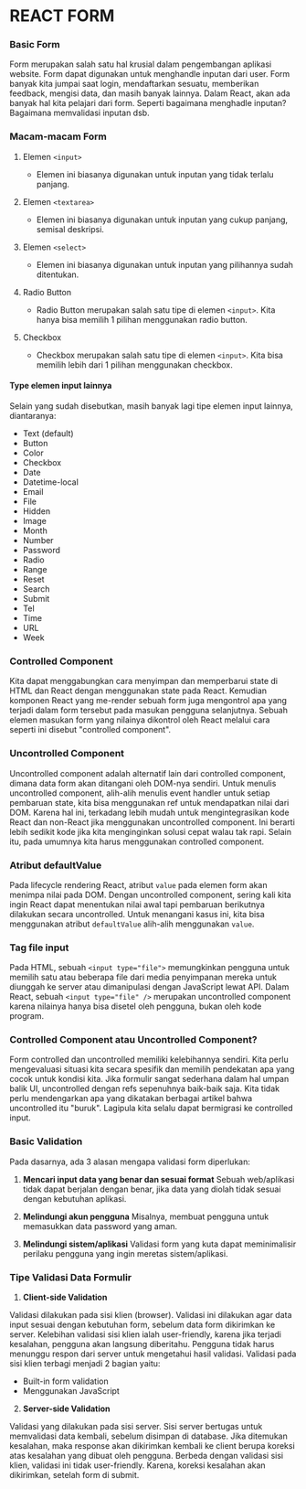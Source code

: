 # REACT FORM

### Basic Form

Form merupakan salah satu hal krusial dalam pengembangan aplikasi website. Form dapat digunakan untuk menghandle inputan dari user. Form banyak kita jumpai saat login, mendaftarkan sesuatu, memberikan feedback, mengisi data, dan masih banyak lainnya. Dalam React, akan ada banyak hal kita pelajari dari form. Seperti bagaimana menghadle inputan? Bagaimana memvalidasi inputan dsb.

### Macam-macam Form

1. Elemen `<input>`

   - Elemen ini biasanya digunakan untuk inputan yang tidak terlalu panjang.

2. Elemen `<textarea>`

   - Elemen ini biasanya digunakan untuk inputan yang cukup panjang, semisal deskripsi.

3. Elemen `<select>`

   - Elemen ini biasanya digunakan untuk inputan yang pilihannya sudah ditentukan.

4. Radio Button

   - Radio Button merupakan salah satu tipe di elemen `<input>`. Kita hanya bisa memilih 1 pilihan menggunakan radio button.

5. Checkbox
   - Checkbox merupakan salah satu tipe di elemen `<input>`. Kita bisa memilih lebih dari 1 pilihan menggunakan checkbox.

#### Type elemen input lainnya

Selain yang sudah disebutkan, masih banyak lagi tipe elemen input lainnya, diantaranya:

- Text (default)
- Button
- Color
- Checkbox
- Date
- Datetime-local
- Email
- File
- Hidden
- Image
- Month
- Number
- Password
- Radio
- Range
- Reset
- Search
- Submit
- Tel
- Time
- URL
- Week

### Controlled Component

Kita dapat menggabungkan cara menyimpan dan memperbarui state di HTML dan React dengan menggunakan state pada React. Kemudian komponen React yang me-render sebuah form juga mengontrol apa yang terjadi dalam form tersebut pada masukan pengguna selanjutnya. Sebuah elemen masukan form yang nilainya dikontrol oleh React melalui cara seperti ini disebut "controlled component".

### Uncontrolled Component

Uncontrolled component adalah alternatif lain dari controlled component, dimana data form akan ditangani oleh DOM-nya sendiri. Untuk menulis uncontrolled component, alih-alih menulis event handler untuk setiap pembaruan state, kita bisa menggunakan ref untuk mendapatkan nilai dari DOM. Karena hal ini, terkadang lebih mudah untuk mengintegrasikan kode React dan non-React jika menggunakan uncontrolled component. Ini berarti lebih sedikit kode jika kita menginginkan solusi cepat walau tak rapi. Selain itu, pada umumnya kita harus menggunakan controlled component.

### Atribut defaultValue

Pada lifecycle rendering React, atribut `value` pada elemen form akan menimpa nilai pada DOM. Dengan uncontrolled component, sering kali kita ingin React dapat menentukan nilai awal tapi pembaruan berikutnya dilakukan secara uncontrolled. Untuk menangani kasus ini, kita bisa menggunakan atribut `defaultValue` alih-alih menggunakan `value`.

### Tag file input

Pada HTML, sebuah `<input type="file">` memungkinkan pengguna untuk memilih satu atau beberapa file dari media penyimpanan mereka untuk diunggah ke server atau dimanipulasi dengan JavaScript lewat API. Dalam React, sebuah `<input type="file" />` merupakan uncontrolled component karena nilainya hanya bisa disetel oleh pengguna, bukan oleh kode program.

### Controlled Component atau Uncontrolled Component?

Form controlled dan uncontrolled memiliki kelebihannya sendiri. Kita perlu mengevaluasi situasi kita secara spesifik dan memilih pendekatan apa yang cocok untuk kondisi kita. Jika formulir sangat sederhana dalam hal umpan balik UI, uncontrolled dengan refs sepenuhnya baik-baik saja. Kita tidak perlu mendengarkan apa yang dikatakan berbagai artikel bahwa uncontrolled itu "buruk". Lagipula kita selalu dapat bermigrasi ke controlled input.

### Basic Validation

Pada dasarnya, ada 3 alasan mengapa validasi form diperlukan:

1. **Mencari input data yang benar dan sesuai format**
   Sebuah web/aplikasi tidak dapat berjalan dengan benar, jika data yang diolah tidak sesuai dengan kebutuhan aplikasi.

2. **Melindungi akun pengguna**
   Misalnya, membuat pengguna untuk memasukkan data password yang aman.

3. **Melindungi sistem/aplikasi**
   Validasi form yang kuta dapat meminimalisir perilaku pengguna yang ingin meretas sistem/aplikasi.

### Tipe Validasi Data Formulir

1. **Client-side Validation**

Validasi dilakukan pada sisi klien (browser). Validasi ini dilakukan agar data input sesuai dengan kebutuhan form, sebelum data form dikirimkan ke server. Kelebihan validasi sisi klien ialah user-friendly, karena jika terjadi kesalahan, pengguna akan langsung diberitahu. Pengguna tidak harus menunggu respon dari server untuk mengetahui hasil validasi. Validasi pada sisi klien terbagi menjadi 2 bagian yaitu:

- Built-in form validation
- Menggunakan JavaScript

2. **Server-side Validation**

Validasi yang dilakukan pada sisi server. Sisi server bertugas untuk memvalidasi data kembali, sebelum disimpan di database. Jika ditemukan kesalahan, maka response akan dikirimkan kembali ke client berupa koreksi atas kesalahan yang dibuat oleh pengguna. Berbeda dengan validasi sisi klien, validasi ini tidak user-friendly. Karena, koreksi kesalahan akan dikirimkan, setelah form di submit.
